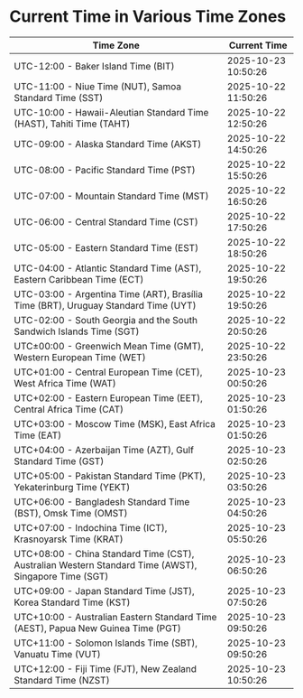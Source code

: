 # Current Time in Various Time Zones

| Time Zone | Current Time |
|-----------|--------------|
| UTC-12:00 - Baker Island Time (BIT) | 2025-10-23 10:50:26 |
| UTC-11:00 - Niue Time (NUT), Samoa Standard Time (SST) | 2025-10-22 11:50:26 |
| UTC-10:00 - Hawaii-Aleutian Standard Time (HAST), Tahiti Time (TAHT) | 2025-10-22 12:50:26 |
| UTC-09:00 - Alaska Standard Time (AKST) | 2025-10-22 14:50:26 |
| UTC-08:00 - Pacific Standard Time (PST) | 2025-10-22 15:50:26 |
| UTC-07:00 - Mountain Standard Time (MST) | 2025-10-22 16:50:26 |
| UTC-06:00 - Central Standard Time (CST) | 2025-10-22 17:50:26 |
| UTC-05:00 - Eastern Standard Time (EST) | 2025-10-22 18:50:26 |
| UTC-04:00 - Atlantic Standard Time (AST), Eastern Caribbean Time (ECT) | 2025-10-22 19:50:26 |
| UTC-03:00 - Argentina Time (ART), Brasília Time (BRT), Uruguay Standard Time (UYT) | 2025-10-22 19:50:26 |
| UTC-02:00 - South Georgia and the South Sandwich Islands Time (SGT) | 2025-10-22 20:50:26 |
| UTC±00:00 - Greenwich Mean Time (GMT), Western European Time (WET) | 2025-10-22 23:50:26 |
| UTC+01:00 - Central European Time (CET), West Africa Time (WAT) | 2025-10-23 00:50:26 |
| UTC+02:00 - Eastern European Time (EET), Central Africa Time (CAT) | 2025-10-23 01:50:26 |
| UTC+03:00 - Moscow Time (MSK), East Africa Time (EAT) | 2025-10-23 01:50:26 |
| UTC+04:00 - Azerbaijan Time (AZT), Gulf Standard Time (GST) | 2025-10-23 02:50:26 |
| UTC+05:00 - Pakistan Standard Time (PKT), Yekaterinburg Time (YEKT) | 2025-10-23 03:50:26 |
| UTC+06:00 - Bangladesh Standard Time (BST), Omsk Time (OMST) | 2025-10-23 04:50:26 |
| UTC+07:00 - Indochina Time (ICT), Krasnoyarsk Time (KRAT) | 2025-10-23 05:50:26 |
| UTC+08:00 - China Standard Time (CST), Australian Western Standard Time (AWST), Singapore Time (SGT) | 2025-10-23 06:50:26 |
| UTC+09:00 - Japan Standard Time (JST), Korea Standard Time (KST) | 2025-10-23 07:50:26 |
| UTC+10:00 - Australian Eastern Standard Time (AEST), Papua New Guinea Time (PGT) | 2025-10-23 09:50:26 |
| UTC+11:00 - Solomon Islands Time (SBT), Vanuatu Time (VUT) | 2025-10-23 09:50:26 |
| UTC+12:00 - Fiji Time (FJT), New Zealand Standard Time (NZST) | 2025-10-23 10:50:26 |
